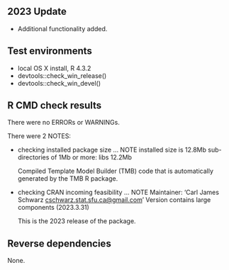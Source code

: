 ## 2023 Update
* Additional functionality added.

## Test environments
* local OS X install, R 4.3.2
* devtools::check_win_release()
* devtools::check_win_devel()

## R CMD check results
There were no ERRORs or WARNINGs. 

There were 2 NOTES:


* checking installed package size ... NOTE
  installed size is 12.8Mb
  sub-directories of 1Mb or more:
    libs  12.2Mb

  Compiled Template Model Builder (TMB) code that is automatically generated
  by the TMB R package.
  
* checking CRAN incoming feasibility ... NOTE
   Maintainer: ‘Carl James Schwarz <cschwarz.stat.sfu.ca@gmail.com>’
   Version contains large components (2023.3.31)  
  
  This is the 2023 release of the package.

## Reverse dependencies
None.